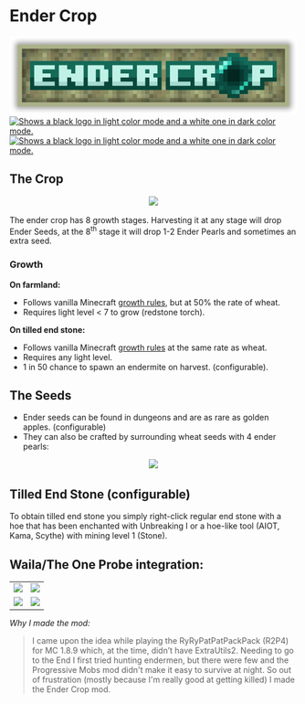 # Ender Crop

<center>
<img src="icons/logo-wide@10x.png" />
</center>

<a href="https://modrinth.com/mod/ender-crop">
    <picture>
        <source media="(prefers-color-scheme: dark)" srcset="https://img.shields.io/modrinth/dt/ender-crop?logo=modrinth&label=modrinth&labelColor=ffffff&color=00af5c">
        <source media="(prefers-color-scheme: light)" srcset="https://img.shields.io/modrinth/dt/ender-crop?logo=modrinth&label=modrinth&labelColor=000000&color=00af5c">
        <img alt="Shows a black logo in light color mode and a white one in dark color mode." src="https://img.shields.io/modrinth/dt/ender-crop?logo=modrinth&label=modrinth&labelColor=000000&color=00af5c">
    </picture>
</a>

<a href="https://www.curseforge.com/minecraft/mc-mods/ender-crop">
    <picture>
        <source media="(prefers-color-scheme: dark)" srcset="https://img.shields.io/curseforge/dt/242269?logo=curseforge&label=curseforge&labelColor=ffffff&color=ff784d">
        <source media="(prefers-color-scheme: light)" srcset="https://img.shields.io/curseforge/dt/242269?logo=curseforge&label=curseforge&labelColor=000000&color=ff784d">
        <img alt="Shows a black logo in light color mode and a white one in dark color mode." src="https://img.shields.io/curseforge/dt/242269?logo=curseforge&label=curseforge&labelColor=000000&color=ff784d">
    </picture>
</a>

## The Crop

<center>
<img src="https://cdn.modrinth.com/data/3oLf6Wyp/images/a7b841846a9be8ef0f97e2b1ae154dcf1c864cb7.gif" width=250/>
</center>

The ender crop has 8 growth stages. Harvesting it at any stage will drop Ender Seeds, at the 8<sup>th</sup> stage it will drop 1-2 Ender Pearls and sometimes an extra seed.

### Growth

**On farmland:**

* Follows vanilla Minecraft [growth rules](https://minecraft.fandom.com/wiki/Tutorials/Crop_farming#Growth_rate), but at 50% the rate of wheat.
* Requires light level < 7 to grow (redstone torch).

**On tilled end stone:**

* Follows vanilla Minecraft [growth rules](https://minecraft.fandom.com/wiki/Tutorials/Crop_farming#Growth_rate) at the same rate as wheat.
* Requires any light level.
* 1 in 50 chance to spawn an endermite on harvest. (configurable).

## The Seeds

* Ender seeds can be found in dungeons and are as rare as golden apples. (configurable)
* They can also be crafted by surrounding wheat seeds with 4 ender pearls:

<center>
<img src="https://cdn.modrinth.com/data/3oLf6Wyp/images/feac999de216a2c7161c1eb3101f049e4814ff32.png" />
</center>

## Tilled End Stone (configurable)

To obtain tilled end stone you simply right-click regular end stone with a hoe that has been enchanted with Unbreaking I or a hoe-like tool (AIOT, Kama, Scythe) with mining level 1 (Stone).

## Waila/The One Probe integration:
<center>
<table>
<tr>
  <td><img src="https://cdn.modrinth.com/data/3oLf6Wyp/images/17ea6f5745bd312789e9f066552bf64214f9db1e.png"></td>
  <td><img src="https://cdn.modrinth.com/data/3oLf6Wyp/images/5b53bfe38bf352fe7e94823ed0048e3e743369fb.png"></td>
</tr>
<tr>
  <td><img src="https://cdn.modrinth.com/data/3oLf6Wyp/images/db843ad1158ed46f3e9e42a4ff6a15d91a1829c7.png"></td>
  <td><img src="https://cdn.modrinth.com/data/3oLf6Wyp/images/bef70c448878d39ca088ec7f09c94721c6c63e81.png"></td>
</tr>
</table>
</center>

*Why I made the mod:*
> I came upon the idea while playing the RyRyPatPatPackPack (R2P4) for MC 1.8.9 which, at the time, didn’t have
> ExtraUtils2. Needing to go to the End I first tried hunting endermen, but there were few and the Progressive Mobs
mod didn't make it easy to survive at night. So out of frustration (mostly because I'm really good at getting killed)
> I made the Ender Crop mod.
